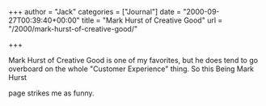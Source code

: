 +++
author = "Jack"
categories = ["Journal"]
date = "2000-09-27T00:39:40+00:00"
title = "Mark Hurst of Creative Good"
url = "/2000/mark-hurst-of-creative-good/"

+++

Mark Hurst of Creative Good is one of my favorites, but he does tend to go overboard on the whole "Customer Experience" thing. So this <span class="removed_link" title="http://www.lfw.org/jminc/customer%20experience/http://www.goodexperience.com">Being Mark Hurst</span>
  

  
page strikes me as funny.